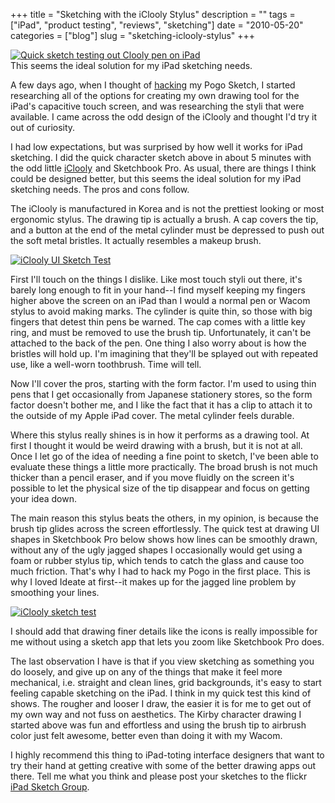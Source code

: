+++
title = "Sketching with the iClooly Stylus"
description = ""
tags = ["iPad", "product testing", "reviews", "sketching"]
date = "2010-05-20"
categories = ["blog"]
slug = "sketching-iclooly-stylus"
+++



  <div class="screenshot"><a href="http://www.flickr.com/photos/jibbajabba/4622655821/" title="Quick sketch testing out Clooly pen on iPad by jibbajabba, on Flickr"><img src="http://farm4.static.flickr.com/3323/4622655821_058b3da992_o.jpg" alt="Quick sketch testing out Clooly pen on iPad" /></a></div>
<div class="dek">This seems the ideal solution for my iPad sketching needs.</div>
<p>A few days ago, when I thought of <a href="hacking-pogo-stylus-smoother-ipad-sketching.html">hacking</a> my Pogo Sketch, I started researching all of the options for creating my own drawing tool for the iPad's capacitive touch screen, and was researching the styli that were available. I came across the odd design of the iClooly and thought I'd try it out of curiosity.</p>
<p>I had low expectations, but was surprised by how well it works for iPad sketching. I did the quick character sketch above in about 5 minutes with the odd little <a href="http://www.amazon.com/gp/product/B0032J1NM0?ie=UTF8&amp;tag=urlgreyhot-20&amp;linkCode=as2&amp;camp=1789&amp;creative=390957&amp;creativeASIN=B0032J1NM0">iClooly</a><img src="http://www.assoc-amazon.com/e/ir?t=urlgreyhot-20&amp;l=as2&amp;o=1&amp;a=B0032J1NM0" width="1" height="1" border="0" alt="" style="border:none !important; margin:0px !important;" /> and Sketchbook Pro. As usual, there are things I think could be designed better, but this seems the ideal solution for my iPad sketching needs. The pros and cons follow.</p>
<p>The iClooly is manufactured in Korea and is not the prettiest looking or most ergonomic stylus. The drawing tip is actually a brush. A cap covers the tip, and a button at the end of the metal cylinder must be depressed to push out the soft metal bristles. It actually resembles a makeup brush. </p>
<div class="screenshot"><a href="http://www.flickr.com/photos/jibbajabba/4624567138/" title="iClooly UI Sketch Test by jibbajabba, on Flickr"><img src="http://farm5.static.flickr.com/4051/4624567138_334549f87d_o.jpg" alt="iClooly UI Sketch Test" /></a></div>
<p>First I'll touch on the things I dislike. Like most touch styli out there, it's barely long enough to fit in your hand--I find myself keeping my fingers higher above the screen on an iPad than I would a normal pen or Wacom stylus to avoid making marks. The cylinder is quite thin, so those with big fingers that detest thin pens be warned. The cap comes with a little key ring, and must be removed to use the brush tip. Unfortunately, it can't be attached to the back of the pen. One thing I also worry about is how the bristles will hold up. I'm imagining that they'll be splayed out with repeated use, like a well-worn toothbrush. Time will tell.</p>
<p>Now I'll cover the pros, starting with the form factor. I'm used to using thin pens that I get occasionally from Japanese stationery stores, so the form factor doesn't bother me, and I like the fact that it has a clip to attach it to the outside of my Apple iPad cover. The metal cylinder feels durable.</p>
<p>Where this stylus really shines is in how it performs as a drawing tool. At first I thought it would be weird drawing with a brush, but it is not at all. Once I let go of the idea of needing a fine point to sketch, I've been able to evaluate these things a little more practically. The broad brush is not much thicker than a pencil eraser, and if you move fluidly on the screen it's possible to let the physical size of the tip disappear and focus on getting your idea down.</p>
<p>The main reason this stylus beats the others, in my opinion, is because the brush tip glides across the screen effortlessly. The quick test at drawing UI shapes in Sketchbook Pro below shows how lines can be smoothly drawn, without any of the ugly jagged shapes I occasionally would get using a foam or rubber stylus tip, which tends to catch the glass and cause too much friction. That's why I had to hack my Pogo in the first place. This is why I loved Ideate at first--it makes up for the jagged line problem by smoothing your lines. </p>
<div class="screenshot"><a href="http://www.flickr.com/photos/jibbajabba/4623969525/" title="iClooly sketch test by jibbajabba, on Flickr"><img src="http://farm4.static.flickr.com/3333/4623969525_fd4533df42_o.jpg" alt="iClooly sketch test" /></a></div>
<p>I should add that drawing finer details like the icons is really impossible for me without using a sketch app that lets you zoom like Sketchbook Pro does. </p>
<p>The last observation I have is that if you view sketching as something you do loosely, and give up on any of the things that make it feel more mechanical, i.e. straight and clean lines, grid backgrounds, it's easy to start feeling capable sketching on the iPad. I think in my quick test this kind of shows. The rougher and looser I draw, the easier it is for me to get out of my own way and not fuss on aesthetics. The Kirby character drawing I started above was fun and effortless and using the brush tip to airbrush color just felt awesome, better even than doing it with my Wacom. </p>
<p>I highly recommend this thing to iPad-toting interface designers that want to try their hand at getting creative with some of the better drawing apps out there. Tell me what you think and please post your sketches to the flickr <a href="http://www.flickr.com/groups/ipadsketch">iPad Sketch Group</a>.</p>
    
  
